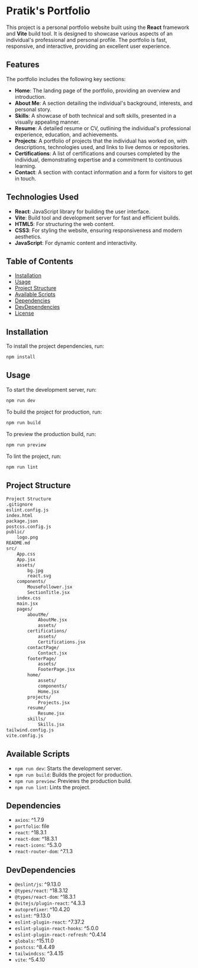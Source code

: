 # Pratik's Portfolio

This project is a personal portfolio website built using the **React** framework and **Vite** build tool. It is designed to showcase various aspects of an individual's professional and personal profile. The portfolio is fast, responsive, and interactive, providing an excellent user experience.

## Features

The portfolio includes the following key sections:

- **Home**: The landing page of the portfolio, providing an overview and introduction.
- **About Me**: A section detailing the individual's background, interests, and personal story.
- **Skills**: A showcase of both technical and soft skills, presented in a visually appealing manner.
- **Resume**: A detailed resume or CV, outlining the individual's professional experience, education, and achievements.
- **Projects**: A portfolio of projects that the individual has worked on, with descriptions, technologies used, and links to live demos or repositories.
- **Certifications**: A list of certifications and courses completed by the individual, demonstrating expertise and a commitment to continuous learning.
- **Contact**: A section with contact information and a form for visitors to get in touch.

## Technologies Used

- **React**: JavaScript library for building the user interface.
- **Vite**: Build tool and development server for fast and efficient builds.
- **HTML5**: For structuring the web content.
- **CSS3**: For styling the website, ensuring responsiveness and modern aesthetics.
- **JavaScript**: For dynamic content and interactivity.

## Table of Contents

- [Installation](#installation)
- [Usage](#usage)
- [Project Structure](#project-structure)
- [Available Scripts](#available-scripts)
- [Dependencies](#dependencies)
- [DevDependencies](#devdependencies)
- [License](#license)

## Installation

To install the project dependencies, run:

```sh
npm install
```
## Usage
To start the development server, run:
```sh
npm run dev
```
To build the project for production, run:
```sh
npm run build
```

To preview the production build, run:
```sh
npm run preview
```

To lint the project, run:
```sh
npm run lint
```

## Project Structure
```sh
Project Structure
.gitignore
eslint.config.js
index.html
package.json
postcss.config.js
public/
    logo.png
README.md
src/
    App.css
    App.jsx
    assets/
        bg.jpg
        react.svg
    components/
        MouseFollower.jsx
        SectionTitle.jsx
    index.css
    main.jsx
    pages/
        aboutMe/
            AboutMe.jsx
            assets/
        certifications/
            assets/
            Certifications.jsx
        contactPage/
            Contact.jsx
        footerPage/
            assets/
            FooterPage.jsx
        home/
            assets/
            components/
            Home.jsx
        projects/
            Projects.jsx
        resume/
            Resume.jsx
        skills/
            Skills.jsx
tailwind.config.js
vite.config.js
```

## Available Scripts

- `npm run dev`: Starts the development server.
- `npm run build`: Builds the project for production.
- `npm run preview`: Previews the production build.
- `npm run lint`: Lints the project.

## Dependencies

- `axios`: ^1.7.9
- `portfolio`: file
- `react`: ^18.3.1
- `react-dom`: ^18.3.1
- `react-icons`: ^5.3.0
- `react-router-dom`: ^7.1.3

## DevDependencies

- `@eslint/js`: ^9.13.0
- `@types/react`: ^18.3.12
- `@types/react-dom`: ^18.3.1
- `@vitejs/plugin-react`: ^4.3.3
- `autoprefixer`: ^10.4.20
- `eslint`: ^9.13.0
- `eslint-plugin-react`: ^7.37.2
- `eslint-plugin-react-hooks`: ^5.0.0
- `eslint-plugin-react-refresh`: ^0.4.14
- `globals`: ^15.11.0
- `postcss`: ^8.4.49
- `tailwindcss`: ^3.4.15
- `vite`: ^5.4.10